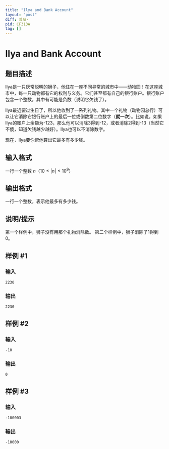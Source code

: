 ```yaml
---
title: "Ilya and Bank Account"
layout: "post"
diff: 普及-
pid: CF313A
tag: []
---
```


# Ilya and Bank Account

## 题目描述

Ilya是一只灰常聪明的狮子，他住在一座不同寻常的城市中——动物园！在这座城市中，每一只动物都有它的权利与义务。它们甚至都有自己的银行账户。银行账户包含一个整数，其中有可能是负数（说明它欠钱了）。

Ilya最近要过生日了，所以他收到了一系列礼物。其中一个礼物（动物园总行）可以让它消除它银行账户上的最后一位或倒数第二位数字（**就一次**）。比如说，如果Ilya的账户上余额为-123，那么他可以消除3得到-12，或者消除2得到-13（当然它不傻，知道欠钱越少越好）。Ilya也可以不消除数字。

现在，Ilya要你帮他算出它最多有多少钱。

## 输入格式

一行一个整数 $n$（$10\le|n|\le 10^9$）

## 输出格式

一行一个整数，表示他最多有多少钱。

## 说明/提示

第一个样例中，狮子没有用那个礼物消除数。
第二个样例中，狮子消除了1得到0。

## 样例 #1

### 输入

```
2230

```

### 输出

```
2230

```

## 样例 #2

### 输入

```
-10

```

### 输出

```
0

```

## 样例 #3

### 输入

```
-100003

```

### 输出

```
-10000

```

